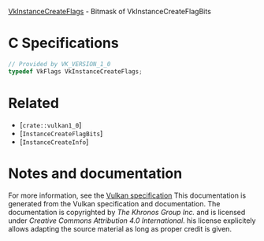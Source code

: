 [VkInstanceCreateFlags](https://www.khronos.org/registry/vulkan/specs/1.3-extensions/man/html/VkInstanceCreateFlags.html) - Bitmask of VkInstanceCreateFlagBits

# C Specifications
```c
// Provided by VK_VERSION_1_0
typedef VkFlags VkInstanceCreateFlags;
```

# Related
- [`crate::vulkan1_0`]
- [`InstanceCreateFlagBits`]
- [`InstanceCreateInfo`]

# Notes and documentation
For more information, see the [Vulkan specification](https://www.khronos.org/registry/vulkan/specs/1.3-extensions/html/vkspec.html)
This documentation is generated from the Vulkan specification and documentation.
The documentation is copyrighted by *The Khronos Group Inc.* and is licensed under *Creative Commons Attribution 4.0 International*.
his license explicitely allows adapting the source material as long as proper credit is given.
        